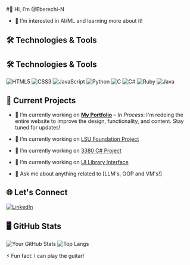 #👋 Hi, I’m @Eberechi-N


- 👀 I’m interested in AI/ML and learning more about it!


## 🛠️ Technologies & Tools

## 🛠️ Technologies & Tools

![HTML5](https://img.shields.io/badge/html5-%23E34F26.svg?&style=flat-square&logo=html5&logoColor=white)
![CSS3](https://img.shields.io/badge/css3-%231572B6.svg?&style=flat-square&logo=css3&logoColor=white)
![JavaScript](https://img.shields.io/badge/javascript-%23F7DF1E.svg?&style=flat-square&logo=javascript&logoColor=black)
![Python](https://img.shields.io/badge/python-%2314354C.svg?&style=flat-square&logo=python&logoColor=white)
![C](https://img.shields.io/badge/c-%2300599C.svg?&style=flat-square&logo=c&logoColor=white)
![C#](https://img.shields.io/badge/c%23-%23239120.svg?&style=flat-square&logo=c-sharp&logoColor=white)
![Ruby](https://img.shields.io/badge/ruby-%23CC342D.svg?&style=flat-square&logo=ruby&logoColor=white)
![Java](https://img.shields.io/badge/java-%23ED8B00.svg?&style=flat-square&logo=java&logoColor=white)

## 🔭 Current Projects


- 🌱 I’m currently working on **[My Portfolio](https://github.com/Eberechi-N/MyWebsite)** – *In Process*: I'm redoing the entire website to improve the design, functionality, and content. Stay tuned for updates!
- 🌱 I’m currently working on [LSU Foundation Project](https://github.com/your-username/project-link)
- 🌱 I’m currently working on [3380 C# Project](https://github.com/your-username/project-link)
- 🌱 I’m currently working on [UI Library Interface](https://github.com/your-username/project-link)

- 💬 Ask me about anything related to [LLM's, OOP and VM's!]

## 🌐 Let's Connect

[![LinkedIn](https://img.shields.io/badge/linkedin-%230077B5.svg?&style=flat-square&logo=linkedin&logoColor=white)](https://www.linkedin.com/in/eberechi-nwosu/)

## 🖥️ GitHub Stats

![Your GitHub Stats](https://github-readme-stats.vercel.app/api?username=your-username&show_icons=true&hide_border=true&theme=radical)
![Top Langs](https://github-readme-stats.vercel.app/api/top-langs/?username=your-username&layout=compact&hide_border=true&theme=radical)

<!-- Optional: Add a footer or any other sections -->

⚡ Fun fact: I can play the guitar!


<!---
Eberechi-N/Eberechi-N is a ✨ special ✨ repository because its `README.md` (this file) appears on your GitHub profile.
You can click the Preview link to take a look at your changes.
--->
